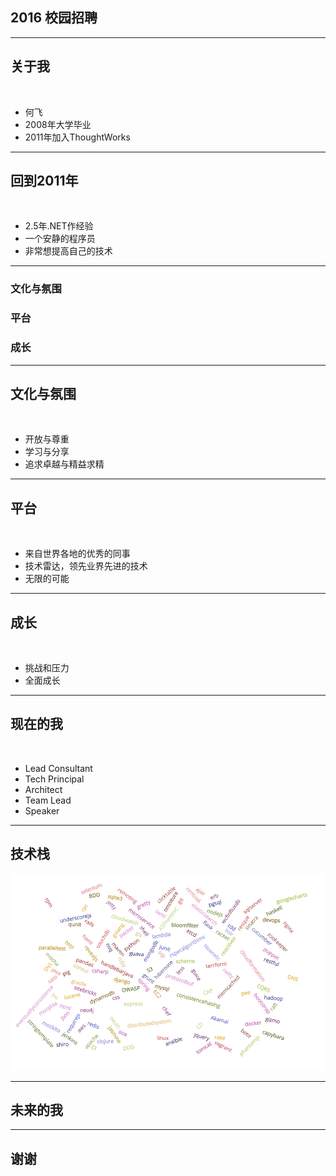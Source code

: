## 2016 校园招聘


---

## 关于我

<br/>

* 何飞
* 2008年大学毕业
* 2011年加入ThoughtWorks


---


## 回到2011年

<br/>

* 2.5年.NET作经验
* 一个安静的程序员
* 非常想提高自己的技术

---

### 文化与氛围
### 平台
### 成长

---

## 文化与氛围

<br/>

* 开放与尊重
* 学习与分享
* 追求卓越与精益求精

---

## 平台

<br/>

* 来自世界各地的优秀的同事
* 技术雷达，领先业界先进的技术
* 无限的可能

---

## 成长

<br/>

* 挑战和压力
* 全面成长

---

## 现在的我

<br/>

* Lead Consultant
* Tech Principal
* Architect
* Team Lead
* Speaker

---

## 技术栈

![technical stack](img/technical_stack.png "Technical Stack")

---

## 未来的我

---

## 谢谢
